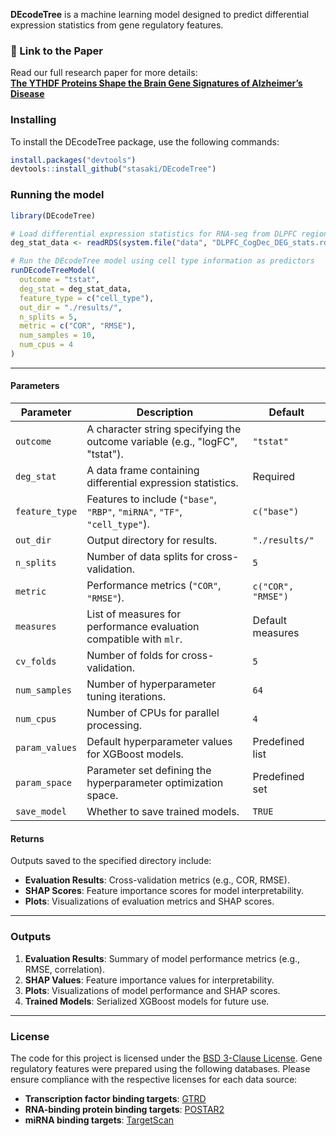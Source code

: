 **DEcodeTree** is a machine learning model designed to predict differential expression statistics from gene regulatory features.

### 📜 Link to the Paper
Read our full research paper for more details:  
[**The YTHDF Proteins Shape the Brain Gene Signatures of Alzheimer’s Disease**](https://www.biorxiv.org/content/10.1101/2024.10.23.619425v1)

### Installing
To install the DEcodeTree package, use the following commands:
``` r
install.packages("devtools")
devtools::install_github("stasaki/DEcodeTree")
```

### Running the model
```r
library(DEcodeTree)

# Load differential expression statistics for RNA-seq from DLPFC regions against cognitive decline in ROSMAP cohorts
deg_stat_data <- readRDS(system.file("data", "DLPFC_CogDec_DEG_stats.rds", package = "DEcodeTree"))

# Run the DEcodeTree model using cell type information as predictors
runDEcodeTreeModel(
  outcome = "tstat",
  deg_stat = deg_stat_data,
  feature_type = c("cell_type"),
  out_dir = "./results/",
  n_splits = 5,
  metric = c("COR", "RMSE"),
  num_samples = 10,
  num_cpus = 4
)
```


---

#### Parameters

| Parameter       | Description                                                                                     | Default          |
|------------------|-------------------------------------------------------------------------------------------------|------------------|
| `outcome`       | A character string specifying the outcome variable (e.g., "logFC", "tstat").                   | `"tstat"`       |
| `deg_stat`      | A data frame containing differential expression statistics.                                    | Required         |
| `feature_type`  | Features to include (`"base"`, `"RBP"`, `"miRNA"`, `"TF"`, `"cell_type"`).                     | `c("base")`     |
| `out_dir`       | Output directory for results.                                                                  | `"./results/"`  |
| `n_splits`      | Number of data splits for cross-validation.                                                    | `5`             |
| `metric`        | Performance metrics (`"COR"`, `"RMSE"`).                                                       | `c("COR", "RMSE")` |
| `measures`      | List of measures for performance evaluation compatible with `mlr`.                             | Default measures |
| `cv_folds`      | Number of folds for cross-validation.                                                          | `5`             |
| `num_samples`   | Number of hyperparameter tuning iterations.                                                    | `64`            |
| `num_cpus`      | Number of CPUs for parallel processing.                                                        | `4`             |
| `param_values`  | Default hyperparameter values for XGBoost models.                                              | Predefined list |
| `param_space`   | Parameter set defining the hyperparameter optimization space.                                  | Predefined set  |
| `save_model`    | Whether to save trained models.                                                                | `TRUE`          |

#### Returns

Outputs saved to the specified directory include:

- **Evaluation Results**: Cross-validation metrics (e.g., COR, RMSE).
- **SHAP Scores**: Feature importance scores for model interpretability.
- **Plots**: Visualizations of evaluation metrics and SHAP scores.

---

### Outputs

1. **Evaluation Results**: Summary of model performance metrics (e.g., RMSE, correlation).
2. **SHAP Values**: Feature importance values for interpretability.
3. **Plots**: Visualizations of model performance and SHAP scores.
4. **Trained Models**: Serialized XGBoost models for future use.

---

### License
The code for this project is licensed under the [BSD 3-Clause License](LICENSE). Gene regulatory features were prepared using the following databases. Please ensure compliance with the respective licenses for each data source:
- **Transcription factor binding targets**: [GTRD](https://doi.org/10.1093/nar/gky1128)  
- **RNA-binding protein binding targets**: [POSTAR2](https://doi.org/10.1093/nar/gky830)  
- **miRNA binding targets**: [TargetScan](https://doi.org/10.7554/eLife.05005)  




